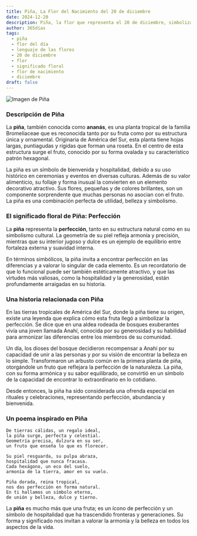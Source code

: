 ```yaml
---
title: Piña, La Flor del Nacimiento del 20 de diciembre
date: 2024-12-20
description: Piña, la flor que representa el 20 de diciembre, simboliza Perfección. Descubre su fascinante historia, significado en el lenguaje de las flores y una poesía que celebra su belleza.
author: 365días
tags:
  - piña
  - flor del día
  - lenguaje de las flores
  - 20 de diciembre
  - flor
  - significado floral
  - flor de nacimiento
  - diciembre
draft: false
---
```



![Imagen de Piña](https://cdn.pixabay.com/photo/2018/09/09/12/51/pineapple-3664499_1280.jpg#center)


### Descripción de Piña

La **piña**, también conocida como **ananás**, es una planta tropical de la familia Bromeliaceae que es reconocida tanto por su fruta como por su estructura única y ornamental. Originaria de América del Sur, esta planta tiene hojas largas, puntiagudas y rígidas que forman una roseta. En el centro de esta estructura surge el fruto, conocido por su forma ovalada y su característico patrón hexagonal.

La piña es un símbolo de bienvenida y hospitalidad, debido a su uso histórico en ceremonias y eventos en diversas culturas. Además de su valor alimenticio, su follaje y forma inusual la convierten en un elemento decorativo atractivo. Sus flores, pequeñas y de colores brillantes, son un componente sorprendente que muchas personas no asocian con el fruto. La piña es una combinación perfecta de utilidad, belleza y simbolismo.

### El significado floral de Piña: Perfección

La **piña** representa la **perfección**, tanto en su estructura natural como en su simbolismo cultural. La geometría de su piel refleja armonía y precisión, mientras que su interior jugoso y dulce es un ejemplo de equilibrio entre fortaleza externa y suavidad interna.

En términos simbólicos, la piña invita a encontrar perfección en las diferencias y a valorar lo singular de cada elemento. Es un recordatorio de que lo funcional puede ser también estéticamente atractivo, y que las virtudes más valiosas, como la hospitalidad y la generosidad, están profundamente arraigadas en su historia.

### Una historia relacionada con Piña

En las tierras tropicales de América del Sur, donde la piña tiene su origen, existe una leyenda que explica cómo esta fruta llegó a simbolizar la perfección. Se dice que en una aldea rodeada de bosques exuberantes vivía una joven llamada Anahí, conocida por su generosidad y su habilidad para armonizar las diferencias entre los miembros de su comunidad.

Un día, los dioses del bosque decidieron recompensar a Anahí por su capacidad de unir a las personas y por su visión de encontrar la belleza en lo simple. Transformaron un arbusto común en la primera planta de piña, otorgándole un fruto que reflejara la perfección de la naturaleza. La piña, con su forma armónica y su sabor equilibrado, se convirtió en un símbolo de la capacidad de encontrar lo extraordinario en lo cotidiano.

Desde entonces, la piña ha sido considerada una ofrenda especial en rituales y celebraciones, representando perfección, abundancia y bienvenida.

### Un poema inspirado en Piña

```
De tierras cálidas, un regalo ideal,  
la piña surge, perfecta y celestial.  
Geometría precisa, dulzura en su ser,  
un fruto que enseña lo que es florecer.

Su piel resguarda, su pulpa abraza,  
hospitalidad que nunca fracasa.  
Cada hexágono, un eco del suelo,  
armonía de la tierra, amor en su vuelo.

Piña dorada, reina tropical,  
nos das perfección en forma natural.  
En ti hallamos un símbolo eterno,  
de unión y belleza, dulce y tierno.
```

La **piña** es mucho más que una fruta; es un ícono de perfección y un símbolo de hospitalidad que ha trascendido fronteras y generaciones. Su forma y significado nos invitan a valorar la armonía y la belleza en todos los aspectos de la vida.

